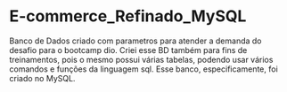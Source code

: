 # E-commerce_Refinado_MySQL

Banco de Dados criado com parametros para atender a demanda do desafio para o bootcamp dio. Criei esse BD também para fins de treinamentos, pois o mesmo possui várias tabelas, podendo usar vários comandos e funções da linguagem sql. Esse banco, especificamente, foi criado no MySQL. 
